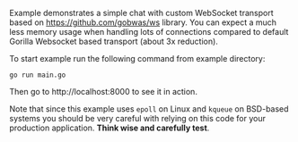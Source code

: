Example demonstrates a simple chat with custom WebSocket transport based on https://github.com/gobwas/ws library. You can expect a much less memory usage when handling lots of connections compared to default Gorilla Websocket based transport (about 3x reduction).

To start example run the following command from example directory:

```
go run main.go
```

Then go to http://localhost:8000 to see it in action.

Note that since this example uses `epoll` on Linux and `kqueue` on BSD-based systems you should be very careful with relying on this code for your production application. **Think wise and carefully test**.
